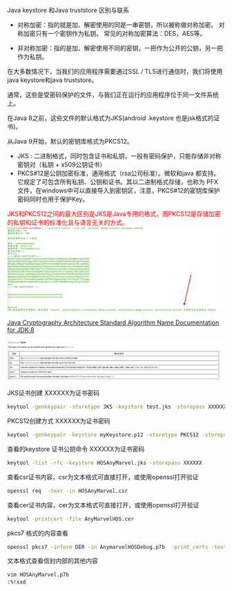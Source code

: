  Java keystore 和Java truststore 区别与联系

- 对称加密：指的就是加、解密使用的同是一串密钥，所以被称做对称加密。 对称加密只有一个密钥作为私钥。 常见的对称加密算法：DES，AES等。

- 非对称加密：指的是加、解密使用不同的密钥，一把作为公开的公钥，另一把作为私钥。



在大多数情况下，当我们的应用程序需要通过SSL / TLS进行通信时，我们将使用java keystore和java truststore。

通常，这些是受密码保护的文件，与我们正在运行的应用程序位于同一文件系统上。

在Java 8之前，这些文件的默认格式为JKS(android .keystore 也是jsk格式的证书)。

从Java 9开始，默认的密钥库格式为PKCS12。

- JKS : 二进制格式，同时包含证书和私钥，一般有密码保护，只能存储非对称密钥对（私钥 + x509公钥证书）
- PKCS#12是公钥加密标准，通用格式（rsa公司标准）。微软和java 都支持。它规定了可包含所有私钥、公钥和证书。其以二进制格式存储，也称为 PFX 文件，在windows中可以直接导入到密钥区，注意，PKCS#12的密钥库保护密码同时也用于保护Key。

<font color=red>JKS和PKCS12之间的最大区别是JKS是Java专用的格式，而PKCS12是存储加密的私钥和证书的标准化且与语言无关的方式。</font>
![](assert/androidDebugKeystoreWarning.jpg)



[Java Cryptography Architecture Standard Algorithm Name Documentation for JDK 8](https://docs.oracle.com/javase/8/docs/technotes/guides/security/StandardNames.html)


![](assert/KeyStoreTypes.jpg)


JKS证书创建 XXXXXX为证书密码

```bash
keytool -genkeypair -storetype JKS -keystore test.jks -storepass XXXXXX
```

PKCS12创建方式 XXXXXX为证书密码
```bash
keytool -genkeypair -keystore myKeystore.p12 -storetype PKCS12 -storepass XXXXXX


```
查看的keystore 证书公钥命令 XXXXXX为证书密码

```bash
keytool -list -rfc -keystore HOSAnyMarvel.jks -storepass XXXXXX
```

查看csr证书内容，csr为文本格式可直接打开，或使用openssl打开验证

```bash
openssl req  -text -in HOSAnyMarvel.csr
```
查看cer证书内容，cer为文本格式可直接打开，或使用openssl打开验证

```bash
keytool -printcert -file AnyMarvelHOS.cer
```

pkcs7 格式的内容查看

```bash
openssl pkcs7 -inform DER -in AnymarvelHOSDebug.p7b  -print_certs -text
```

文本格式查看信封内部的其他内容

```bash
vim HOSAnyMarvel.p7b
:%!xxd
```
